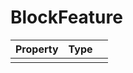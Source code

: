 # BlockFeature

| Property   |      Type      |   |
|:----------|:-------------|:------|
|   |   |   |
